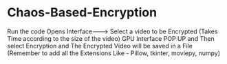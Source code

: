 # Chaos-Based-Encryption
Run the code
Opens Interface---> Select a video to be Encrypted (Takes Time according to the size of the video)
GPU Interface POP UP and Then select Encryption and The Encrypted Video will be saved in a File 
(Remember to add all the Extensions Like - Pillow, tkinter, moviepy, numpy)
